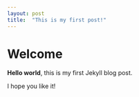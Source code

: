 ```yaml
---
layout: post
title:  "This is my first post!"
---
```


# Welcome

**Hello world**, this is my first Jekyll blog post.

I hope you like it!
